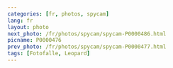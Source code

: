 ```yaml
---
categories: [fr, photos, spycam]
lang: fr
layout: photo
next_photo: /fr/photos/spycam/spycam-P0000486.html
picname: P0000476
prev_photo: /fr/photos/spycam/spycam-P0000477.html
tags: [Fotofalle, Leopard]
---
```

